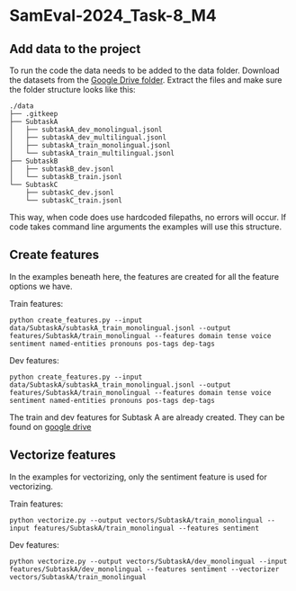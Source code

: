 # SamEval-2024_Task-8_M4

## Add data to the project
To run the code the data needs to be added to the data folder. Download the datasets from the [Google Drive folder](https://drive.google.com/drive/folders/14DulzxuH5TDhXtviRVXsH5e2JTY2POLi). Extract the files and make sure the folder structure looks like this:

```
./data
├── .gitkeep
├── SubtaskA
│   ├── subtaskA_dev_monolingual.jsonl
│   ├── subtaskA_dev_multilingual.jsonl
│   ├── subtaskA_train_monolingual.jsonl
│   └── subtaskA_train_multilingual.jsonl
├── SubtaskB
│   ├── subtaskB_dev.jsonl
│   └── subtaskB_train.jsonl
└── SubtaskC
    ├── subtaskC_dev.jsonl
    └── subtaskC_train.jsonl
```

This way, when code does use hardcoded filepaths, no errors will occur. If code takes command line arguments the examples will use this structure. 

## Create features
In the examples beneath here, the features are created for all the feature options we have.

Train features: 

```
python create_features.py --input data/SubtaskA/subtaskA_train_monolingual.jsonl --output features/SubtaskA/train_monolingual --features domain tense voice sentiment named-entities pronouns pos-tags dep-tags
```

Dev features:
```
python create_features.py --input data/SubtaskA/subtaskA_train_monolingual.jsonl --output features/SubtaskA/train_monolingual --features domain tense voice sentiment named-entities pronouns pos-tags dep-tags
```

The train and dev features for Subtask A are already created. They can be found on [google drive](https://drive.google.com/drive/folders/1Xzuq8QXmhnyHFHn96p61FO3Pi7JRilpN?usp=sharing)

## Vectorize features
In the examples for vectorizing, only the sentiment feature is used for vectorizing.

Train features:
```
python vectorize.py --output vectors/SubtaskA/train_monolingual --input features/SubtaskA/train_monolingual --features sentiment  
```

Dev features:
```
python vectorize.py --output vectors/SubtaskA/dev_monolingual --input features/SubtaskA/dev_monolingual --features sentiment --vectorizer vectors/SubtaskA/train_monolingual     
```